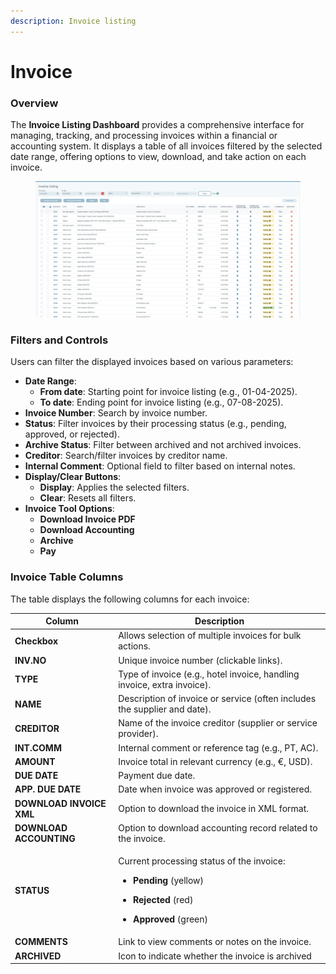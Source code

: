 ```yaml
---
description: Invoice listing
---
```


# Invoice

### Overview

The **Invoice Listing Dashboard** provides a comprehensive interface for managing, tracking, and processing invoices within a financial or accounting system. It displays a table of all invoices filtered by the selected date range, offering options to view, download, and take action on each invoice.

<figure><img src=".gitbook/assets/image (2) (1) (1).png" alt=""><figcaption></figcaption></figure>

### Filters and Controls

Users can filter the displayed invoices based on various parameters:

* **Date Range**:
  * **From date**: Starting point for invoice listing (e.g., 01-04-2025).
  * **To date**: Ending point for invoice listing (e.g., 07-08-2025).
* **Invoice Number**: Search by invoice number.
* **Status**: Filter invoices by their processing status (e.g., pending, approved, or rejected).
* **Archive Status**: Filter between archived and not archived invoices.
* **Creditor**: Search/filter invoices by creditor name.
* **Internal Comment**: Optional field to filter based on internal notes.
* **Display/Clear Buttons**:
  * **Display**: Applies the selected filters.
  * **Clear**: Resets all filters.
* **Invoice Tool Options**:
  * **Download Invoice PDF**
  * **Download Accounting**
  * **Archive**
  * **Pay**

### Invoice Table Columns

The table displays the following columns for each invoice:

| Column                   | Description                                                                                                                                                                                             |
| ------------------------ | ------------------------------------------------------------------------------------------------------------------------------------------------------------------------------------------------------- |
| **Checkbox**             | Allows selection of multiple invoices for bulk actions.                                                                                                                                                 |
| **INV.NO**               | Unique invoice number (clickable links).                                                                                                                                                                |
| **TYPE**                 | Type of invoice (e.g., hotel invoice, handling invoice, extra invoice).                                                                                                                                 |
| **NAME**                 | Description of invoice or service (often includes the supplier and date).                                                                                                                               |
| **CREDITOR**             | Name of the invoice creditor (supplier or service provider).                                                                                                                                            |
| **INT.COMM**             | Internal comment or reference tag (e.g., PT, AC).                                                                                                                                                       |
| **AMOUNT**               | Invoice total in relevant currency (e.g., €, USD).                                                                                                                                                      |
| **DUE DATE**             | Payment due date.                                                                                                                                                                                       |
| **APP. DUE DATE**        | Date when invoice was approved or registered.                                                                                                                                                           |
| **DOWNLOAD INVOICE XML** | Option to download the invoice in XML format.                                                                                                                                                           |
| **DOWNLOAD ACCOUNTING**  | Option to download accounting record related to the invoice.                                                                                                                                            |
| **STATUS**               | <p>Current processing status of the invoice:</p><ul><li><strong>Pending</strong> (yellow)</li></ul><ul><li><strong>Rejected</strong> (red)</li></ul><ul><li><strong>Approved</strong> (green)</li></ul> |
| **COMMENTS**             | Link to view comments or notes on the invoice.                                                                                                                                                          |
| **ARCHIVED**             | Icon to indicate whether the invoice is archived                                                                                                                                                        |
